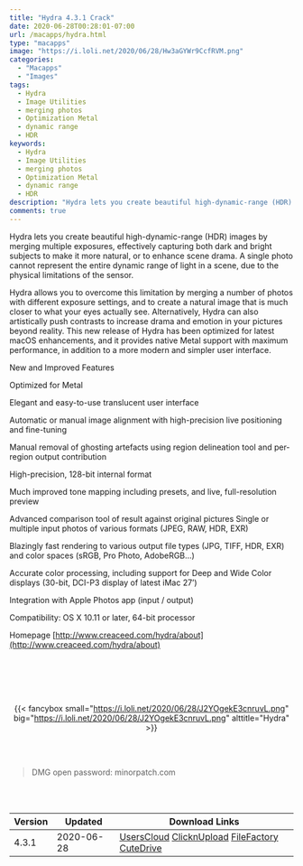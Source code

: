 ```yaml
---
title: "Hydra 4.3.1 Crack"
date: 2020-06-28T00:28:01-07:00
url: /macapps/hydra.html
type: "macapps"
image: "https://i.loli.net/2020/06/28/Hw3aGYWr9CcfRVM.png"
categories:
  - "Macapps"
  - "Images"
tags:
  - Hydra
  - Image Utilities
  - merging photos
  - Optimization Metal
  - dynamic range
  - HDR
keywords:
  - Hydra
  - Image Utilities
  - merging photos
  - Optimization Metal
  - dynamic range
  - HDR
description: "Hydra lets you create beautiful high-dynamic-range (HDR) images by merging multiple exposures, effectively capturing both dark and bright subjects to make it more natural"
comments: true
---
```


Hydra lets you create beautiful high-dynamic-range (HDR) images by merging multiple exposures, effectively capturing both dark and bright subjects to make it more natural, or to enhance scene drama. A single photo cannot represent the entire dynamic range of light in a scene, due to the physical limitations of the sensor.

Hydra allows you to overcome this limitation by merging a number of photos with different exposure settings, and to create a natural image that is much closer to what your eyes actually see. Alternatively, Hydra can also artistically push contrasts to increase drama and emotion in your pictures beyond reality. This new release of Hydra has been optimized for latest macOS enhancements, and it provides native Metal support with maximum performance, in addition to a more modern and simpler user interface.

New and Improved Features

Optimized for Metal

Elegant and easy-to-use translucent user interface

Automatic or manual image alignment with high-precision live positioning and fine-tuning

Manual removal of ghosting artefacts using region delineation tool and per-region output 
contribution

High-precision, 128-bit internal format

Much improved tone mapping including presets, and live, full-resolution preview


Advanced comparison tool of result against original pictures
Single or multiple input photos of various formats (JPEG, RAW, HDR, EXR)


Blazingly fast rendering to various output file types (JPG, TIFF, HDR, EXR) and color spaces (sRGB, Pro Photo, AdobeRGB…)

Accurate color processing, including support for Deep and Wide Color displays (30-bit, DCI-P3 
display of latest iMac 27’)


Integration with Apple Photos app (input / output)

Compatibility: OS X 10.11 or later, 64-bit processor

Homepage [http://www.creaceed.com/hydra/about](http://www.creaceed.com/hydra/about)

<br/>
<br/>
<script async src="https://pagead2.googlesyndication.com/pagead/js/adsbygoogle.js"></script>
<ins class="adsbygoogle"
     style="display:block; text-align:center;"
     data-ad-layout="in-article"
     data-ad-format="fluid"
     data-ad-client="ca-pub-8746275014476192"
     data-ad-slot="5144997159"></ins>
<script>
     (adsbygoogle = window.adsbygoogle || []).push({});
</script>
<br/>
<br/>


<center>

{{< fancybox small="https://i.loli.net/2020/06/28/J2YOgekE3cnruvL.png" big="https://i.loli.net/2020/06/28/J2YOgekE3cnruvL.png" alttitle="Hydra" >}}

</center>

<br/>
<br/>


> DMG open password: minorpatch.com

<br/>

<br/>
<div id="history_version" class="history_version">

| Version | Updated | Download Links |
| ---- | ---- | ---- |
| 4.3.1 | 2020-06-28 | [UsersCloud](https://ouo.io/KKCEG5)   [ClicknUpload](https://ouo.io/igmkOh)   [FileFactory](https://ouo.io/zXVuH5)   [CuteDrive](https://ouo.io/7OOGRf) |

</div>
